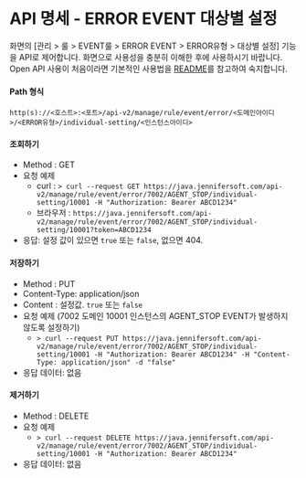 # API 명세 - ERROR EVENT 대상별 설정 
화면의 [관리 > 룰 > EVENT룰 > ERROR EVENT > ERROR유형 > 대상별 설정] 기능을 API로 제어합니다. 화면으로 사용성을 충분히 이해한 후에 사용하시기 바랍니다. Open API 사용이 처음이라면 기본적인 사용법을 [README](/README.md)를 참고하여 숙지합니다.

#### Path 형식
`http(s)://<호스트>:<포트>/api-v2/manage/rule/event/error/<도메인아이디>/<ERROR유형>/individual-setting/<인스턴스아이디>`

#### 조회하기
- Method : GET
- 요청 예제
    - curl : `> curl --request GET https://java.jennifersoft.com/api-v2/manage/rule/event/error/7002/AGENT_STOP/individual-setting/10001 -H "Authorization: Bearer ABCD1234"`
    - 브라우저 : `https://java.jennifersoft.com/api-v2/manage/rule/event/error/7002/AGENT_STOP/individual-setting/10001?token=ABCD1234`
- 응답: 설정 값이 있으면 `true` 또는 `false`, 없으면 404.

#### 저장하기
- Method : PUT
- Content-Type: application/json
- Content : 설정값. `true` 또는 `false`
- 요청 예제 (7002 도메인 10001 인스턴스의 AGENT_STOP EVENT가 발생하지 않도록 설정하기)
    - `> curl --request PUT https://java.jennifersoft.com/api-v2/manage/rule/event/error/7002/AGENT_STOP/individual-setting/10001 -H "Authorization: Bearer ABCD1234" -H "Content-Type: application/json" -d "false"`
- 응답 데이터: 없음

#### 제거하기
- Method : DELETE
- 요청 예제
    - `> curl --request DELETE https://java.jennifersoft.com/api-v2/manage/rule/event/error/7002/AGENT_STOP/individual-setting/10001 -H "Authorization: Bearer ABCD1234"`
- 응답 데이터: 없음
